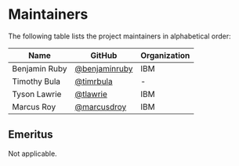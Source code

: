 # Maintainers

The following table lists the project maintainers in alphabetical order:

| Name | GitHub | Organization | 
| --- | --- | --- |
| Benjamin Ruby | [@benjaminruby](https://github.com/BenjaminRuby) | IBM |
| Timothy Bula | [@timrbula](https://github.com/timrbula) | - |
| Tyson Lawrie | [@tlawrie](https://github.com/tlawrie) | IBM |
| Marcus Roy | [@marcusdroy](https://github.com/marcusdroy) | IBM |

## Emeritus

Not applicable.

